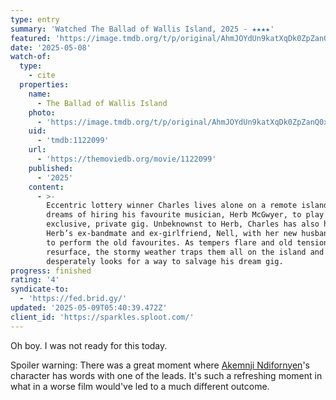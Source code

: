 ```yaml
---
type: entry
summary: 'Watched The Ballad of Wallis Island, 2025 - ★★★★'
featured: 'https://image.tmdb.org/t/p/original/AhmJOYdUn9katXqDk0ZpZanQ0xp.jpg'
date: '2025-05-08'
watch-of:
  type:
    - cite
  properties:
    name:
      - The Ballad of Wallis Island
    photo:
      - 'https://image.tmdb.org/t/p/original/AhmJOYdUn9katXqDk0ZpZanQ0xp.jpg'
    uid:
      - 'tmdb:1122099'
    url:
      - 'https://themoviedb.org/movie/1122099'
    published:
      - '2025'
    content:
      - >-
        Eccentric lottery winner Charles lives alone on a remote island but
        dreams of hiring his favourite musician, Herb McGwyer, to play an
        exclusive, private gig. Unbeknownst to Herb, Charles has also hired
        Herb’s ex-bandmate and ex-girlfriend, Nell, with her new husband in tow,
        to perform the old favourites. As tempers flare and old tensions
        resurface, the stormy weather traps them all on the island and Charles
        desperately looks for a way to salvage his dream gig.
progress: finished
rating: '4'
syndicate-to:
  - 'https://fed.brid.gy/'
updated: '2025-05-09T05:40:39.472Z'
client_id: 'https://sparkles.sploot.com/'
---
```

Oh boy. I was not ready for this today.

Spoiler warning: <spoiler>There was a great moment where <a href="https://themoviedb.org/person/550396">Akemnji Ndifornyen</a>'s character has words with one of the leads. It's such a refreshing moment in what in a worse film would've led to a much different outcome.</spoiler>
